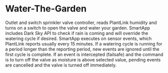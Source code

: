 # Water-The-Garden
Outlet and switch sprinkler valve controller, reads PlantLink humidity and turns on a switch to open the valve and water your garden. SmartApp includes Dark Sky API to check if rain is coming and will override the watering cycle if desired. SmartApp executes on sensor events, which PlantLink reports usually every 15 minutes. If a watering cycle is running for a period longer than the reporting period, new events are ignored until the first cycle is complete. If an event is intercepted (failsafe) and the command is to turn off the valve as moisture is above selected value, pending events are cancelled and the valve is turned off immediately.
